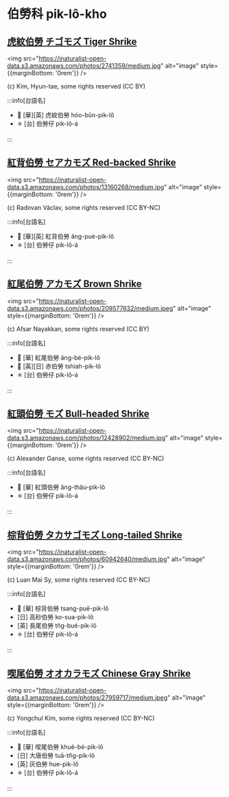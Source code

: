 # 伯勞科 pik-lô-kho

## [虎紋伯勞 チゴモズ Tiger Shrike](https://ebird.org/species/tigshr1)

<img src="https://inaturalist-open-data.s3.amazonaws.com/photos/2741359/medium.jpg" alt="image" style={{marginBottom: '0rem'}} />

<p className="image-caption">
(c) Kim, Hyun-tae, some rights reserved (CC BY)
</p>

:::info[台語名]

- 🎯 [華][英] 虎紋伯勞 hóo-bûn-pik-lô
- ✳️ [台] 伯勞仔 pik-lô-á

:::

## [紅背伯勞 セアカモズ Red-backed Shrike](https://ebird.org/species/rebshr1)

<img src="https://inaturalist-open-data.s3.amazonaws.com/photos/13160268/medium.jpg" alt="image" style={{marginBottom: '0rem'}} />

<p className="image-caption">
(c) Radovan Václav, some rights reserved (CC BY-NC)
</p>

:::info[台語名]

- 🎯 [華][英] 紅背伯勞 âng-puè-pik-lô
- ✳️ [台] 伯勞仔 pik-lô-á

:::

## [紅尾伯勞 アカモズ Brown Shrike](https://ebird.org/species/brnshr)

<img src="https://inaturalist-open-data.s3.amazonaws.com/photos/209577632/medium.jpeg" alt="image" style={{marginBottom: '0rem'}} />

<p className="image-caption">
(c) Afsar Nayakkan, some rights reserved (CC BY)
</p>

:::info[台語名]

- 🎯 [華] 紅尾伯勞 âng-bé-pik-lô
- 🎯 [英][日] 赤伯勞 tshiah-pik-lô
- ✳️ [台] 伯勞仔 pik-lô-á

:::

## [紅頭伯勞 モズ Bull-headed Shrike](https://ebird.org/species/buhshr1)

<img src="https://inaturalist-open-data.s3.amazonaws.com/photos/12428902/medium.jpg" alt="image" style={{marginBottom: '0rem'}} />

<p className="image-caption">
(c) Alexander Ganse, some rights reserved (CC BY-NC)
</p>

:::info[台語名]

- 🎯 [華] 紅頭伯勞 âng-thâu-pik-lô
- ✳️ [台] 伯勞仔 pik-lô-á

:::

## [棕背伯勞 タカサゴモズ Long-tailed Shrike](https://ebird.org/species/lotshr1)

<img src="https://inaturalist-open-data.s3.amazonaws.com/photos/60942640/medium.jpg" alt="image" style={{marginBottom: '0rem'}} />

<p className="image-caption">
(c) Luan Mai Sy, some rights reserved (CC BY-NC)
</p>

:::info[台語名]

- 🎯 [華] 棕背伯勞 tsang-puē-pik-lô
- [日] 高砂伯勞 ko-sua-pik-lô
- [英] 長尾伯勞 tn̂g-bué-pik-lô
- ✳️ [台] 伯勞仔 pik-lô-á

:::

## [喫尾伯勞 オオカラモズ Chinese Gray Shrike](https://ebird.org/species/chgshr1)

<img src="https://inaturalist-open-data.s3.amazonaws.com/photos/27959717/medium.jpeg" alt="image" style={{marginBottom: '0rem'}} />

<p className="image-caption">
(c) Yongchul Kim, some rights reserved (CC BY-NC)
</p>

:::info[台語名]

- 🎯 [華] 喫尾伯勞 khuè-bé-pik-lô
- [日] 大唐伯勞 tuā-tn̂g-pik-lô
- [英] 灰伯勞 hue-pik-lô
- ✳️ [台] 伯勞仔 pik-lô-á

:::
